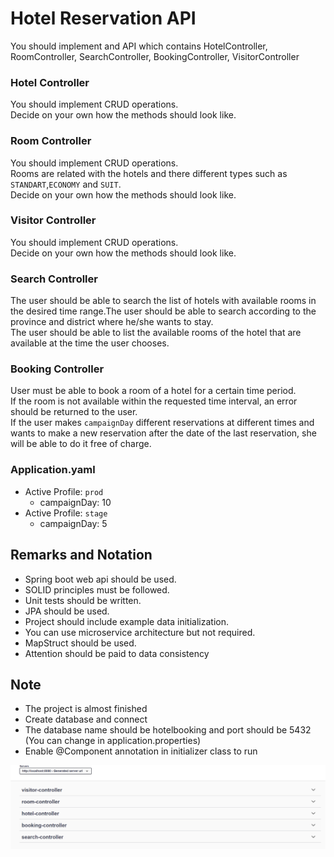 # Hotel Reservation API

You should implement and API which contains HotelController, RoomController, SearchController, BookingController, VisitorController

### Hotel Controller

You should implement CRUD operations.  
Decide on your own how the methods should look like.  

### Room Controller

You should implement CRUD operations.  
Rooms are related with the hotels and there different types such as `STANDART`,`ECONOMY` and `SUIT`.  
Decide on your own how the methods should look like.  

### Visitor Controller

You should implement CRUD operations.  
Decide on your own how the methods should look like.  

### Search Controller

The user should be able to search the list of hotels with available rooms in the desired time range.The user should be able to search according to the province and district where he/she wants to stay.  
The user should be able to list the available rooms of the hotel that are available at the time the user chooses.  

### Booking Controller

User must be able to book a room of a hotel for a certain time period.  
If the room is not available within the requested time interval, an error should be returned to the user.  
If the user makes `campaignDay` different reservations at different times and wants to make a new reservation after the date of the last reservation, she will be able to do it free of charge.  

### Application.yaml

* Active Profile: `prod`
  * campaignDay: 10
* Active Profile: `stage`
  * campaignDay: 5

## Remarks and Notation

* Spring boot web api should be used.
* SOLID principles must be followed.
* Unit tests should be written.
* JPA should be used.
* Project should include example data initialization.  
* You can use microservice architecture but not required.
* MapStruct should be used.  
* Attention should be paid to data consistency

## Note
* The project is almost finished
* Create database and connect 
* The database name should be hotelbooking and port should be 5432 (You can change in application.properties)
* Enable @Component annotation in initializer class to run

![img.png](img.png)
   
